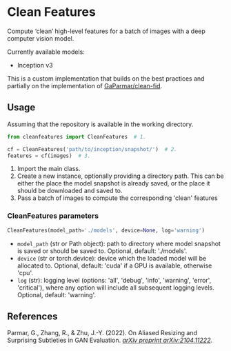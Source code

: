 # Clean Features

Compute ‘clean’ high-level features for a batch of images with a deep computer vision model.

Currently available models:

- Inception v3

This is a custom implementation that builds on the best practices and partially on the implementation of [GaParmar/clean-fid](https://github.com/GaParmar/clean-fid).

## Usage

Assuming that the repository is available in the working directory.

```python
from cleanfeatures import CleanFeatures  # 1.

cf = CleanFeatures('path/to/inception/snapshot/')  # 2.
features = cf(images)  # 3.
```

1. Import the main class.
2. Create a new instance, optionally providing a directory path. This can be either the place the model snapshot is already saved, or the place it should be downloaded and saved to.
3. Pass a batch of images to compute the corresponding 'clean' features

### CleanFeatures parameters

```python
CleanFeatures(model_path='./models', device=None, log='warning')
```

- ```model_path``` (str or Path object): path to directory where model snapshot is saved or should be saved to. Optional, default: './models'.
- ```device``` (str or torch.device): device which the loaded model will be allocated to. Optional, default: 'cuda' if a GPU is available, otherwise 'cpu'.
- ```log``` (str): logging level (options: 'all', 'debug', 'info', 'warning', 'error', 'critical'), where any option will include all subsequent logging levels. Optional, default: 'warning'.

## References

Parmar, G., Zhang, R., & Zhu, J.-Y. (2022). On Aliased Resizing and Surprising Subtleties in GAN Evaluation. [*arXiv preprint arXiv:2104.11222*](http://arxiv.org/abs/2104.11222).
